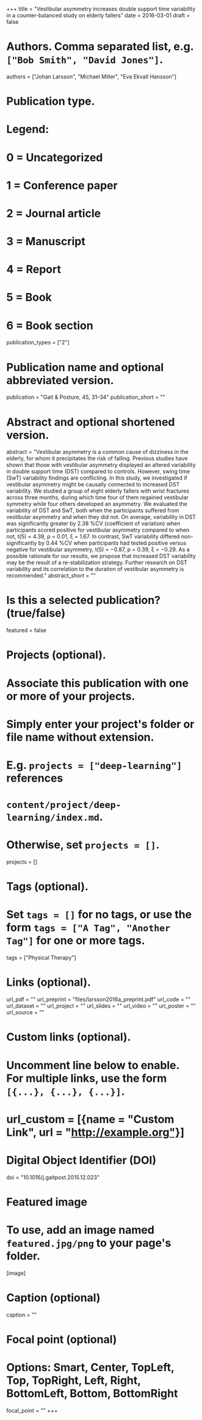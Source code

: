 +++
title = "Vestibular asymmetry increases double support time variability in a counter-balanced study on elderly fallers"
date = 2016-03-01
draft = false

# Authors. Comma separated list, e.g. `["Bob Smith", "David Jones"]`.
authors = ["Johan Larsson", "Michael Miller", "Eva Ekvall Hansson"]

# Publication type.
# Legend:
# 0 = Uncategorized
# 1 = Conference paper
# 2 = Journal article
# 3 = Manuscript
# 4 = Report
# 5 = Book
# 6 = Book section
publication_types = ["2"]

# Publication name and optional abbreviated version.
publication = "Gait & Posture, 45, 31–34"
publication_short = ""

# Abstract and optional shortened version.
abstract = "Vestibular asymmetry is a common cause of dizziness in the elderly, for whom it precipitates the risk of falling. Previous studies have shown that those with vestibular asymmetry displayed an altered variability in double support time (DST) compared to controls. However, swing time (SwT) variability findings are conflicting. In this study, we investigated if vestibular asymmetry might be causally connected to increased DST variability. We studied a group of eight elderly fallers with wrist fractures across three months, during which time four of them regained vestibular symmetry while four others developed an asymmetry. We evaluated the variability of DST and SwT, both when the participants suffered from vestibular asymmetry and when they did not. On average, variability in DST was significantly greater by 2.38 %CV (coefficient of variation) when participants scored positive for vestibular asymmetry compared to when not, t(5) = 4.39, p = 0.01, ξ = 1.67. In contrast, SwT variability differed non-significantly by 0.44 %CV when participants had tested positive versus negative for vestibular asymmetry, t(5) = −0.87, p = 0.39, ξ = −0.29. As a possible rationale for our results, we propose that increased DST variability may be the result of a re-stabilization strategy. Further research on DST variability and its correlation to the duration of vestibular asymmetry is recommended."
abstract_short = ""

# Is this a selected publication? (true/false)
featured = false

# Projects (optional).
#   Associate this publication with one or more of your projects.
#   Simply enter your project's folder or file name without extension.
#   E.g. `projects = ["deep-learning"]` references
#   `content/project/deep-learning/index.md`.
#   Otherwise, set `projects = []`.
projects = []

# Tags (optional).
#   Set `tags = []` for no tags, or use the form `tags = ["A Tag", "Another Tag"]` for one or more tags.
tags = ["Physical Therapy"]

# Links (optional).
url_pdf = ""
url_preprint = "files/larsson2016a_preprint.pdf"
url_code = ""
url_dataset = ""
url_project = ""
url_slides = ""
url_video = ""
url_poster = ""
url_source = ""

# Custom links (optional).
#   Uncomment line below to enable. For multiple links, use the form `[{...}, {...}, {...}]`.
# url_custom = [{name = "Custom Link", url = "http://example.org"}]

# Digital Object Identifier (DOI)
doi = "10.1016/j.gaitpost.2015.12.023"

# Featured image
# To use, add an image named `featured.jpg/png` to your page's folder.
[image]
  # Caption (optional)
  caption = ""

  # Focal point (optional)
  # Options: Smart, Center, TopLeft, Top, TopRight, Left, Right, BottomLeft, Bottom, BottomRight
  focal_point = ""
+++
